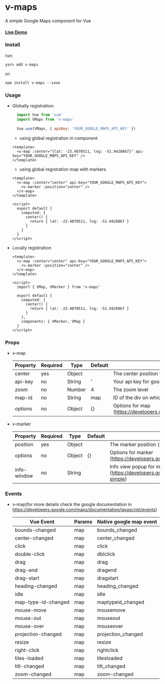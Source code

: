 # v-maps
A simple Google Maps component for Vue

#### [Live Demo](https://felipebohnertpaetzold.github.io/v-maps)

### Install
run:

    yarn add v-maps
or:
    
    npm install v-maps --save
### Usage

- Globally registration:
    
    ```js
      import Vue from 'vue'
      import VMaps from 'v-maps'
      
      Vue.use(VMaps, { apiKey: 'YOUR_GOOGLE_MAPS_API_KEY' })
    ```
    - using global registration in component
    
    ```vue
    <template>
      <v-map :center="{lat: -23.4070511, lng: -51.9428867}" api-key="YOUR_GOOGLE_MAPS_API_KEY" />
    </template>
    ```
    - using global registration map with markers
    
    ```vue
    <template>
      <v-map :center="center" api-key="YOUR_GOOGLE_MAPS_API_KEY">
        <v-marker :position="center" />
      </v-map>
    </template>
  
    <script>
      export default {
        computed: {
          center() {
            return { lat: -23.4070511, lng: -51.9428867 }
          }        
        }
      }
    </script>
    ```
    
- Locally registration
   
   ```vue
   <template>
     <v-map :center="center" api-key="YOUR_GOOGLE_MAPS_API_KEY">
       <v-marker :position="center" />
     </v-map>
   </template>

   <script>
     import { VMap, VMarker } from 'v-maps'
   
     export default {
       computed: {
         center() {
           return { lat: -23.4070511, lng: -51.9428867 }
         }        
       },
       components: { VMarker, VMap }
     }
   </script>
   ```
### Props

 - v-map

    | Property  |  Required |  Type  |  Default | Description
    |-----------|-----------|--------|----------|----------------
    | center    | yes       | Object |          | The center position for map ```{ lat: -45.2121, lng: -43.2131 }```
    | api-key   | no        | String | '        | Your api key for google maps
    | zoom      | no        | Number | 4        | The zoom level  
    | map-id    | no        | String | map      | ID of the div on which the map will be mounted
    | options   | no        | Object | {}       | Options for map (https://developers.google.com/maps/documentation/javascript/tutorial#MapOptions)

 - v-marker

    | Property    |  Required |  Type  |  Default | Description
    |-------------|-----------|--------|----------|-----------------
    | position    | yes       | Object |          | The marker position ```{ lat: -45.2121, lng: -43.2131 }```
    | options     | no        | Object | {}       | Options for marker (https://developers.google.com/maps/documentation/javascript/markers)
    | info-window | no        | String |          | Info view popup for marker (https://developers.google.com/maps/documentation/javascript/examples/infowindow-simple)

### Events

- v-map(for more details check the google documentation in https://developers.google.com/maps/documentation/javascript/events)
    
    | Vue Event          | Params | Native google map event
    |--------------------|--------|------------------------
    | bounds-changed     | map    | bounds_changed
    | center-changed     | map    | center_changed
    | click              | map    | click
    | double-click       | map    | dblclick
    | drag               | map    | drag
    | drag-end           | map    | dragend
    | drag-start         | map    | dragstart
    | heading-changed    | map    | heading_changed
    | idle               | map    | idle
    | map-type-id-changed| map    | maptypeid_changed
    | mouse-move         | map    | mousemove
    | mouse-out          | map    | mouseout
    | mouse-over         | map    | mouseover
    | projection-changed | map    | projection_changed
    | resize             | map    | resize
    | right-click        | map    | rightclick
    | tiles-loaded       | map    | tilesloaded
    | tilt-changed       | map    | tilt_changed
    | zoom-changed       | map    | zoom-changed
